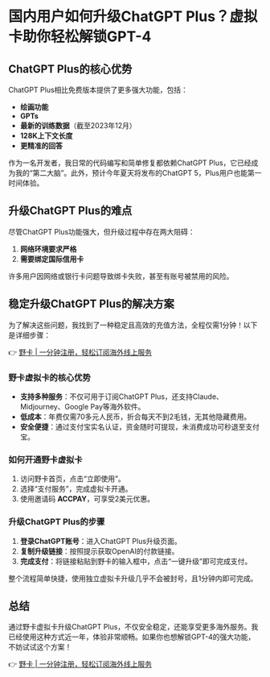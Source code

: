 # 国内用户如何升级ChatGPT Plus？虚拟卡助你轻松解锁GPT-4

## ChatGPT Plus的核心优势

ChatGPT Plus相比免费版本提供了更多强大功能，包括：

- **绘画功能**  
- **GPTs**  
- **最新的训练数据**（截至2023年12月）  
- **128K上下文长度**  
- **更精准的回答**  

作为一名开发者，我日常的代码编写和简单修复都依赖ChatGPT Plus，它已经成为我的“第二大脑”。此外，预计今年夏天将发布的ChatGPT 5，Plus用户也能第一时间体验。

## 升级ChatGPT Plus的难点

尽管ChatGPT Plus功能强大，但升级过程中存在两大阻碍：

1. **网络环境要求严格**  
2. **需要绑定国际信用卡**  

许多用户因网络或银行卡问题导致绑卡失败，甚至有账号被禁用的风险。

## 稳定升级ChatGPT Plus的解决方案

为了解决这些问题，我找到了一种稳定且高效的充值方法，全程仅需1分钟！以下是详细步骤：

👉 [野卡 | 一分钟注册，轻松订阅海外线上服务](https://bbtdd.com/yeka)

### 野卡虚拟卡的核心优势

- **支持多种服务**：不仅可用于订阅ChatGPT Plus，还支持Claude、Midjourney、Google Pay等海外软件。  
- **低成本**：年费仅需70多元人民币，折合每天不到2毛钱，无其他隐藏费用。  
- **安全便捷**：通过支付宝实名认证，资金随时可提现，未消费成功可秒退至支付宝。  

### 如何开通野卡虚拟卡

1. 访问野卡首页，点击“立即使用”。  
2. 选择“支付服务”，完成虚拟卡开通。  
3. 使用邀请码 **ACCPAY**，可享受2美元优惠。  

### 升级ChatGPT Plus的步骤

1. **登录ChatGPT账号**：进入ChatGPT Plus升级页面。  
2. **复制升级链接**：按照提示获取OpenAI的付款链接。  
3. **完成支付**：将链接粘贴到野卡的输入框中，点击“一键升级”即可完成支付。  

整个流程简单快捷，使用独立虚拟卡升级几乎不会被封号，且1分钟内即可完成。

## 总结

通过野卡虚拟卡升级ChatGPT Plus，不仅安全稳定，还能享受更多海外服务。我已经使用这种方式近一年，体验非常顺畅。如果你也想解锁GPT-4的强大功能，不妨试试这个方案！

👉 [野卡 | 一分钟注册，轻松订阅海外线上服务](https://bbtdd.com/yeka)
